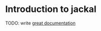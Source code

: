 # Introduction to jackal

TODO: write [great documentation](http://jacobian.org/writing/what-to-write/)
